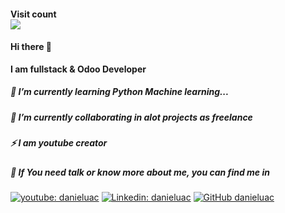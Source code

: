 <h4> 
  Visit count<br>
  <img src="https://profile-counter.glitch.me/AlienDev66/count.svg" />
</h1>

#### Hi there 👋

**I am fullstack & Odoo Developer**
##### 🌱 I’m currently learning Python Machine learning...
##### 👯 I’m currently collaborating in alot projects as freelance
##### ⚡ I am youtube creator
##### 💬 If You need talk or know more about me, you can find me in
[![youtube: danieluac](https://img.shields.io/badge/-danieluac-red?style=flat-square&logo=youtube&logoColor=white&link=https://www.youtube.com/channel/UCZ1l98TPmhZr8r2cx18CCVQ?view_as=subscriber/)](https://www.youtube.com/channel/UCZ1l98TPmhZr8r2cx18CCVQ?view_as=subscriber/)
[![Linkedin: danieluac](https://img.shields.io/badge/-danieluac-blue?style=flat-square&logo=Linkedin&logoColor=white&link=https://www.linkedin.com/in/danieluac/)](https://www.linkedin.com/in/danieluac/)
[![GitHub danieluac](https://img.shields.io/github/followers/danieluac?label=follow&style=social)](https://github.com/danieluac)
